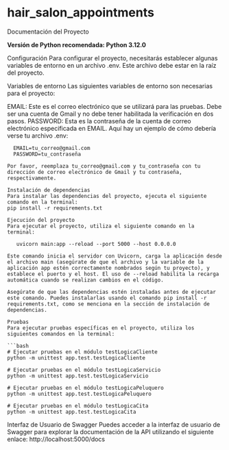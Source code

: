 # hair_salon_appointments

Documentación del Proyecto

**Versión de Python recomendada: Python 3.12.0**

Configuración
Para configurar el proyecto, necesitarás establecer algunas variables de entorno en un archivo .env. Este archivo debe estar en la raíz del proyecto.

Variables de entorno
Las siguientes variables de entorno son necesarias para el proyecto:

EMAIL: Este es el correo electrónico que se utilizará para las pruebas. Debe ser una cuenta de Gmail y no debe tener habilitada la verificación en dos pasos.
PASSWORD: Esta es la contraseña de la cuenta de correo electrónico especificada en EMAIL.
Aquí hay un ejemplo de cómo debería verse tu archivo .env:

````plaintext
  EMAIL=tu_correo@gmail.com
  PASSWORD=tu_contraseña

Por favor, reemplaza tu_correo@gmail.com y tu_contraseña con tu dirección de correo electrónico de Gmail y tu contraseña, respectivamente.

Instalación de dependencias
Para instalar las dependencias del proyecto, ejecuta el siguiente comando en la terminal:
pip install -r requirements.txt

Ejecución del proyecto
Para ejecutar el proyecto, utiliza el siguiente comando en la terminal:

   uvicorn main:app --reload --port 5000 --host 0.0.0.0

Este comando inicia el servidor con Uvicorn, carga la aplicación desde el archivo main (asegúrate de que el archivo y la variable de la aplicación app estén correctamente nombrados según tu proyecto), y establece el puerto y el host. El uso de --reload habilita la recarga automática cuando se realizan cambios en el código.

Asegúrate de que las dependencias estén instaladas antes de ejecutar este comando. Puedes instalarlas usando el comando pip install -r requirements.txt, como se menciona en la sección de instalación de dependencias.

Pruebas
Para ejecutar pruebas específicas en el proyecto, utiliza los siguientes comandos en la terminal:

```bash
# Ejecutar pruebas en el módulo testLogicaCliente
python -m unittest app.test.testLogicaCliente

# Ejecutar pruebas en el módulo testLogicaServicio
python -m unittest app.test.testLogicaServicio

# Ejecutar pruebas en el módulo testLogicaPeluquero
python -m unittest app.test.testLogicaPeluquero

# Ejecutar pruebas en el módulo testLogicaCita
python -m unittest app.test.testLogicaCita

````

Interfaz de Usuario de Swagger
Puedes acceder a la interfaz de usuario de Swagger para explorar la documentación de la API utilizando el siguiente enlace: http://localhost:5000/docs
